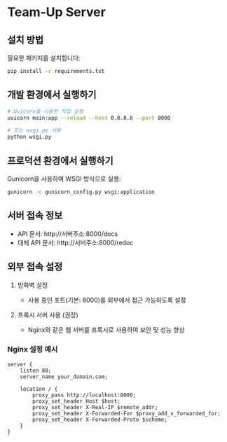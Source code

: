 # Team-Up Server

## 설치 방법

필요한 패키지를 설치합니다:

```bash
pip install -r requirements.txt
```

## 개발 환경에서 실행하기

```bash
# Uvicorn을 사용한 직접 실행
uvicorn main:app --reload --host 0.0.0.0 --port 8000

# 또는 wsgi.py 사용
python wsgi.py
```

## 프로덕션 환경에서 실행하기

Gunicorn을 사용하여 WSGI 방식으로 실행:

```bash
gunicorn -c gunicorn_config.py wsgi:application
```

## 서버 접속 정보

- API 문서: http://서버주소:8000/docs
- 대체 API 문서: http://서버주소:8000/redoc

## 외부 접속 설정

1. 방화벽 설정
   - 사용 중인 포트(기본: 8000)를 외부에서 접근 가능하도록 설정

2. 프록시 서버 사용 (권장)
   - Nginx와 같은 웹 서버를 프록시로 사용하여 보안 및 성능 향상

### Nginx 설정 예시

```nginx
server {
    listen 80;
    server_name your_domain.com;

    location / {
        proxy_pass http://localhost:8000;
        proxy_set_header Host $host;
        proxy_set_header X-Real-IP $remote_addr;
        proxy_set_header X-Forwarded-For $proxy_add_x_forwarded_for;
        proxy_set_header X-Forwarded-Proto $scheme;
    }
}
``` 